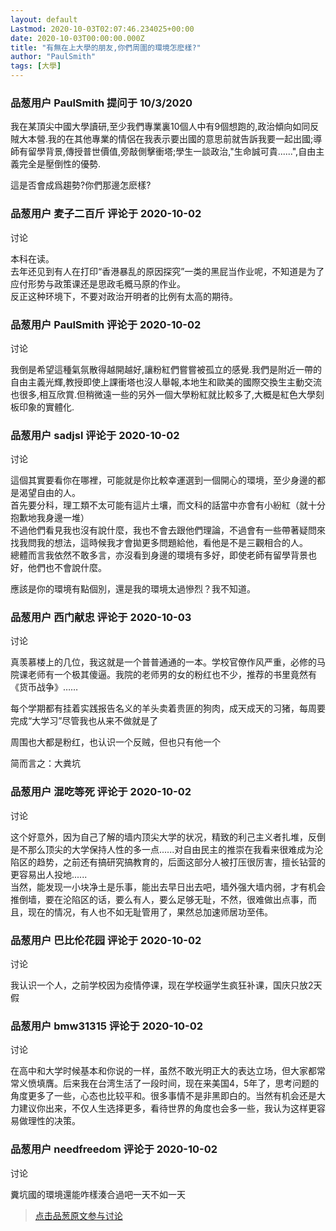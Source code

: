 ```yaml
---
layout: default
Lastmod: 2020-10-03T02:07:46.234025+00:00
date: 2020-10-03T00:00:00.000Z
title: "有無在上大學的朋友,你們周圍的環境怎麽樣?"
author: "PaulSmith"
tags: [大學]
---
```



### 品葱用户 **PaulSmith** 提问于 10/3/2020
    
我在某頂尖中國大學讀研,至少我們專業裏10個人中有9個想跑的,政治傾向如同反賊大本營.我的在其他專業的情侶在我表示要出國的意思前就告訴我要一起出國;導師有留學背景,傳授普世價值,旁敲側擊衝塔;學生一談政治,"生命誠可貴......",自由主義完全是壓倒性的優勢.  
  
這是否會成爲趨勢?你們那邊怎麽樣?
    
                

### 品葱用户 **麦子二百斤** 评论于 2020-10-02
讨论

        
本科在读。  
去年还见到有人在打印“香港暴乱的原因探究”一类的黑屁当作业呢，不知道是为了应付形势与政策课还是思政毛概马原的作业。  
反正这种环境下，不要对政治开明者的比例有太高的期待。
        
                

### 品葱用户 **PaulSmith** 评论于 2020-10-02
讨论

        
我倒是希望這種氣氛散得越開越好,讓粉紅們嘗嘗被孤立的感覺.我們是附近一帶的自由主義光輝,教授即使上課衝塔也沒人舉報,本地生和歐美的國際交換生主動交流也很多,相互欣賞.但稍微遠一些的另外一個大學粉紅就比較多了,大概是紅色大學刻板印象的實體化.
        
                

### 品葱用户 **sadjsl** 评论于 2020-10-02
讨论

        
這個其實要看你在哪裡，可能就是你比較幸運選到一個開心的環境，至少身邊的都是渴望自由的人。  
首先要分科，理工類不太可能有這片土壤，而文科的話當中亦會有小紛紅（就十分抱歉地我身邊一堆）  
不過他們看見我也沒有說什麼，我也不會去跟他們理論，不過會有一些帶著疑問來找我問我的想法，這時候我才會拋更多問題給他，看他是不是三觀相合的人。  
總體而言我依然不敢多言，亦沒看到身邊的環境有多好，即使老師有留學背景也好，他們也不會說什麼。  
  
應該是你的環境有點個別，還是我的環境太過慘烈？我不知道。
        
                

### 品葱用户 **西门献忠** 评论于 2020-10-03
讨论

        
真羡慕楼上的几位，我这就是一个普普通通的一本。学校官僚作风严重，必修的马院课老师有一个极其傻逼。我院的老师男的女的粉红也不少，推荐的书里竟然有《货币战争》……  
  
每个学期都有挂着实践报告名义的羊头卖着贵匪的狗肉，成天成天的习猪，每周要完成“大学习”尽管我也从来不做就是了  
  
周围也大都是粉红，也认识一个反贼，但也只有他一个  
  
简而言之：大粪坑
        
                

### 品葱用户 **混吃等死** 评论于 2020-10-02
讨论

        
这个好意外，因为自己了解的墙内顶尖大学的状况，精致的利己主义者扎堆，反倒是不那么顶尖的大学保持人性的多一点......对自由民主的推崇在我看来很难成为沦陷区的趋势，之前还有搞研究搞教育的，后面这部分人被打压很厉害，擅长钻营的更容易出人投地......  
当然，能发现一小块净土是乐事，能出去早日出去吧，墙外强大墙内弱，才有机会推倒墙，要在沦陷区的话，要么有人，要么足够无耻，不然，很难做出点事，而且，现在的情况，有人也不如无耻管用了，果然总加速师居功至伟。
        
                

### 品葱用户 **巴比伦花园** 评论于 2020-10-02
讨论

        
我认识一个人，之前学校因为疫情停课，现在学校逼学生疯狂补课，国庆只放2天假
        
                

### 品葱用户 **bmw31315** 评论于 2020-10-02
讨论

        
在高中和大学时候基本和你说的一样，虽然不敢光明正大的表达立场，但大家都常常义愤填膺。后来我在台湾生活了一段时间，现在来美国4，5年了，思考问题的角度更多了一些，心态也比较平和。很多事情不是非黑即白的。当然有机会还是大力建议你出来，不仅人生选择更多，看待世界的角度也会多一些，我认为这样更容易做理性的决策。
        
                

### 品葱用户 **needfreedom** 评论于 2020-10-02
讨论

        
糞坑國的環境還能咋樣湊合過吧一天不如一天
        
                





> [点击品葱原文参与讨论](https://pincong.rocks/question/31671)

